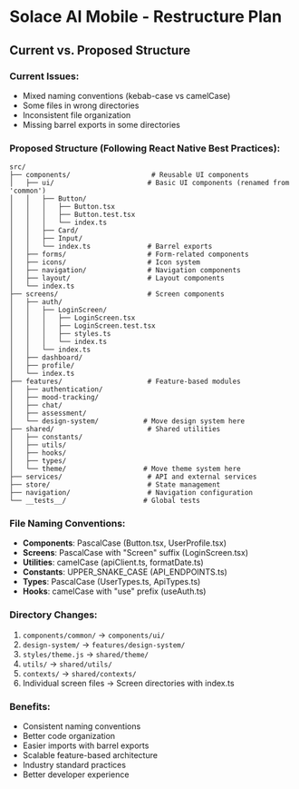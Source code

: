 # Solace AI Mobile - Restructure Plan

## Current vs. Proposed Structure

### Current Issues:
- Mixed naming conventions (kebab-case vs camelCase)
- Some files in wrong directories
- Inconsistent file organization
- Missing barrel exports in some directories

### Proposed Structure (Following React Native Best Practices):

```
src/
├── components/                    # Reusable UI components
│   ├── ui/                       # Basic UI components (renamed from 'common')
│   │   ├── Button/
│   │   │   ├── Button.tsx
│   │   │   ├── Button.test.tsx
│   │   │   └── index.ts
│   │   ├── Card/
│   │   ├── Input/
│   │   └── index.ts              # Barrel exports
│   ├── forms/                    # Form-related components
│   ├── icons/                    # Icon system
│   ├── navigation/               # Navigation components
│   ├── layout/                   # Layout components
│   └── index.ts
├── screens/                      # Screen components
│   ├── auth/
│   │   ├── LoginScreen/
│   │   │   ├── LoginScreen.tsx
│   │   │   ├── LoginScreen.test.tsx
│   │   │   ├── styles.ts
│   │   │   └── index.ts
│   │   └── index.ts
│   ├── dashboard/
│   ├── profile/
│   └── index.ts
├── features/                     # Feature-based modules
│   ├── authentication/
│   ├── mood-tracking/
│   ├── chat/
│   ├── assessment/
│   └── design-system/           # Move design system here
├── shared/                       # Shared utilities
│   ├── constants/
│   ├── utils/
│   ├── hooks/
│   ├── types/
│   └── theme/                   # Move theme system here
├── services/                     # API and external services
├── store/                        # State management
├── navigation/                   # Navigation configuration
└── __tests__/                   # Global tests
```

### File Naming Conventions:
- **Components**: PascalCase (Button.tsx, UserProfile.tsx)
- **Screens**: PascalCase with "Screen" suffix (LoginScreen.tsx)
- **Utilities**: camelCase (apiClient.ts, formatDate.ts)
- **Constants**: UPPER_SNAKE_CASE (API_ENDPOINTS.ts)
- **Types**: PascalCase (UserTypes.ts, ApiTypes.ts)
- **Hooks**: camelCase with "use" prefix (useAuth.ts)

### Directory Changes:
1. `components/common/` → `components/ui/`
2. `design-system/` → `features/design-system/`
3. `styles/theme.js` → `shared/theme/`
4. `utils/` → `shared/utils/`
5. `contexts/` → `shared/contexts/`
6. Individual screen files → Screen directories with index.ts

### Benefits:
- Consistent naming conventions
- Better code organization
- Easier imports with barrel exports
- Scalable feature-based architecture
- Industry standard practices
- Better developer experience